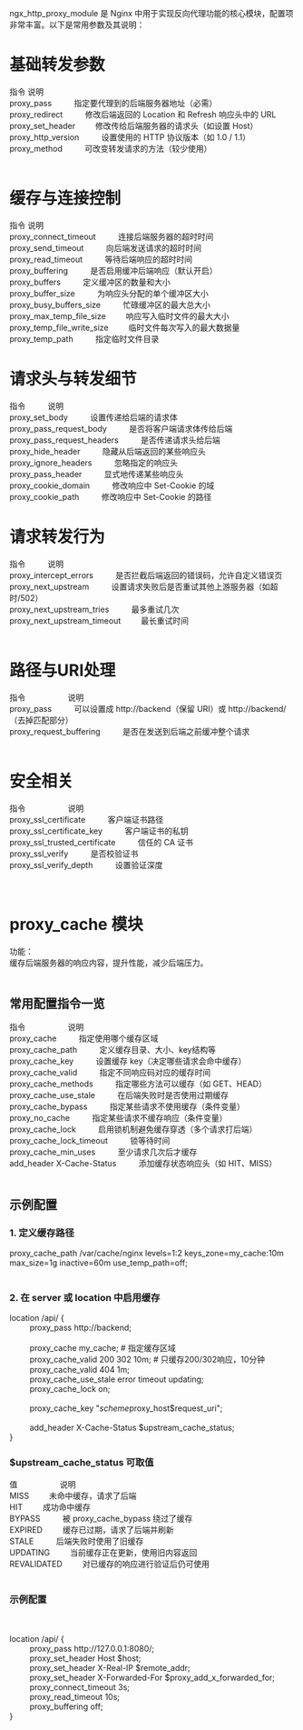 ngx_http_proxy_module 是 Nginx 中用于实现反向代理功能的核心模块，配置项非常丰富。以下是常用参数及其说明：

# 基础转发参数<br>
指令	说明<br>
proxy_pass	&nbsp;&nbsp;&nbsp;&nbsp;&nbsp;&nbsp;&nbsp;&nbsp;   指定要代理到的后端服务器地址（必需）<br>
proxy_redirect	   &nbsp;&nbsp;&nbsp;&nbsp;&nbsp;&nbsp;&nbsp;&nbsp;         修改后端返回的 Location 和 Refresh 响应头中的 URL<br>
proxy_set_header	      &nbsp;&nbsp;&nbsp;&nbsp;&nbsp;&nbsp;&nbsp;&nbsp;修改传给后端服务器的请求头（如设置 Host）<br>
proxy_http_version	       &nbsp;&nbsp;&nbsp;&nbsp;&nbsp;&nbsp;&nbsp;&nbsp;  设置使用的 HTTP 协议版本（如 1.0 / 1.1）<br>
proxy_method	         &nbsp;&nbsp;&nbsp;&nbsp;&nbsp;&nbsp;&nbsp;&nbsp;    可改变转发请求的方法（较少使用）<br>
<br>
# 缓存与连接控制<br>
指令	                    说明<br>
proxy_connect_timeout	  &nbsp;&nbsp;&nbsp;&nbsp;&nbsp;&nbsp;&nbsp;&nbsp;   连接后端服务器的超时时间<br>
proxy_send_timeout	     &nbsp;&nbsp;&nbsp;&nbsp;&nbsp;&nbsp;&nbsp;&nbsp;    向后端发送请求的超时时间<br>
proxy_read_timeout	    &nbsp;&nbsp;&nbsp;&nbsp;&nbsp;&nbsp;&nbsp;&nbsp;     等待后端响应的超时时间<br>
proxy_buffering	          &nbsp;&nbsp;&nbsp;&nbsp;&nbsp;&nbsp;&nbsp;&nbsp;   是否启用缓冲后端响应（默认开启）<br>
proxy_buffers	          &nbsp;&nbsp;&nbsp;&nbsp;&nbsp;&nbsp;&nbsp;&nbsp;   定义缓冲区的数量和大小<br>
proxy_buffer_size	       &nbsp;&nbsp;&nbsp;&nbsp;&nbsp;&nbsp;&nbsp;&nbsp;  为响应头分配的单个缓冲区大小<br>
proxy_busy_buffers_size	   &nbsp;&nbsp;&nbsp;&nbsp;&nbsp;&nbsp;&nbsp;&nbsp;  忙碌缓冲区的最大总大小<br>
proxy_max_temp_file_size	 &nbsp;&nbsp;&nbsp;&nbsp;&nbsp;&nbsp;&nbsp;&nbsp;响应写入临时文件的最大大小<br>
proxy_temp_file_write_size	 &nbsp;&nbsp;&nbsp;&nbsp;&nbsp;&nbsp;&nbsp;&nbsp;临时文件每次写入的最大数据量<br>
proxy_temp_path	         &nbsp;&nbsp;&nbsp;&nbsp;&nbsp;&nbsp;&nbsp;&nbsp;    指定临时文件目录<br>

# 请求头与转发细节<br>
指令	             &nbsp;&nbsp;&nbsp;&nbsp;&nbsp;&nbsp;&nbsp;&nbsp;        说明<br>
proxy_set_body	       &nbsp;&nbsp;&nbsp;&nbsp;&nbsp;&nbsp;&nbsp;&nbsp;      设置传递给后端的请求体<br>
proxy_pass_request_body	  &nbsp;&nbsp;&nbsp;&nbsp;&nbsp;&nbsp;&nbsp;&nbsp;   是否将客户端请求体传给后端<br>
proxy_pass_request_headers &nbsp;&nbsp;&nbsp;&nbsp;&nbsp;&nbsp;&nbsp;&nbsp;	是否传递请求头给后端<br>
proxy_hide_header	     &nbsp;&nbsp;&nbsp;&nbsp;&nbsp;&nbsp;&nbsp;&nbsp;    隐藏从后端返回的某些响应头<br>
proxy_ignore_headers	 &nbsp;&nbsp;&nbsp;&nbsp;&nbsp;&nbsp;&nbsp;&nbsp;    忽略指定的响应头<br>
proxy_pass_header	    &nbsp;&nbsp;&nbsp;&nbsp;&nbsp;&nbsp;&nbsp;&nbsp;     显式地传递某些响应头<br>
proxy_cookie_domain	    &nbsp;&nbsp;&nbsp;&nbsp;&nbsp;&nbsp;&nbsp;&nbsp;     修改响应中 Set-Cookie 的域<br>
proxy_cookie_path	   &nbsp;&nbsp;&nbsp;&nbsp;&nbsp;&nbsp;&nbsp;&nbsp;      修改响应中 Set-Cookie 的路径<br>

# 请求转发行为<br>
指令	                 &nbsp;&nbsp;&nbsp;&nbsp;&nbsp;&nbsp;&nbsp;&nbsp;    说明<br>
proxy_intercept_errors	  &nbsp;&nbsp;&nbsp;&nbsp;&nbsp;&nbsp;&nbsp;&nbsp;   是否拦截后端返回的错误码，允许自定义错误页<br>
proxy_next_upstream	      &nbsp;&nbsp;&nbsp;&nbsp;&nbsp;&nbsp;&nbsp;&nbsp;   设置请求失败后是否重试其他上游服务器（如超时/502）<br>
proxy_next_upstream_tries &nbsp;&nbsp;&nbsp;&nbsp;&nbsp;&nbsp;&nbsp;&nbsp;	最多重试几次<br>
proxy_next_upstream_timeout	 &nbsp;&nbsp;&nbsp;&nbsp;&nbsp;&nbsp;&nbsp;&nbsp;最长重试时间<br>
<br>
# 路径与URI处理<br>
指令	           &nbsp;&nbsp;&nbsp;&nbsp;&nbsp;&nbsp;&nbsp;&nbsp;      &nbsp;&nbsp;&nbsp;&nbsp;&nbsp;&nbsp;&nbsp;&nbsp;     说明<br>
proxy_pass	          &nbsp;&nbsp;&nbsp;&nbsp;&nbsp;&nbsp;&nbsp;&nbsp;       可以设置成 http://backend（保留 URI）或 http://backend/（去掉匹配部分）<br>
proxy_request_buffering	  &nbsp;&nbsp;&nbsp;&nbsp;&nbsp;&nbsp;&nbsp;&nbsp;   是否在发送到后端之前缓冲整个请求<br>
<br>
# 安全相关<br>
指令	               &nbsp;&nbsp;&nbsp;&nbsp;&nbsp;&nbsp;&nbsp;&nbsp; &nbsp;&nbsp;&nbsp;&nbsp;&nbsp;&nbsp;&nbsp;&nbsp;          说明<br>
proxy_ssl_certificate	   &nbsp;&nbsp;&nbsp;&nbsp;&nbsp;&nbsp;&nbsp;&nbsp;      客户端证书路径<br>
proxy_ssl_certificate_key	 &nbsp;&nbsp;&nbsp;&nbsp;&nbsp;&nbsp;&nbsp;&nbsp;    客户端证书的私钥<br>
proxy_ssl_trusted_certificate &nbsp;&nbsp;&nbsp;&nbsp;&nbsp;&nbsp;&nbsp;&nbsp;	信任的 CA 证书<br>
proxy_ssl_verify	    &nbsp;&nbsp;&nbsp;&nbsp;&nbsp;&nbsp;&nbsp;&nbsp;         是否校验证书<br>
proxy_ssl_verify_depth	   &nbsp;&nbsp;&nbsp;&nbsp;&nbsp;&nbsp;&nbsp;&nbsp;      设置验证深度<br>
<br> 
<br>
# proxy_cache 模块<br>
功能：<br>
缓存后端服务器的响应内容，提升性能，减少后端压力。<br>
<br>
## 常用配置指令一览<br>
指令	         &nbsp;&nbsp;&nbsp;&nbsp;&nbsp;&nbsp;&nbsp;&nbsp; &nbsp;&nbsp;&nbsp;&nbsp;&nbsp;&nbsp;&nbsp;&nbsp;                说明<br>
proxy_cache	         &nbsp;&nbsp;&nbsp;&nbsp;&nbsp;&nbsp;&nbsp;&nbsp;            指定使用哪个缓存区域<br>
proxy_cache_path	  &nbsp;&nbsp;&nbsp;&nbsp;&nbsp;&nbsp;&nbsp;&nbsp;           定义缓存目录、大小、key结构等<br>
proxy_cache_key	     &nbsp;&nbsp;&nbsp;&nbsp;&nbsp;&nbsp;&nbsp;&nbsp;            设置缓存 key（决定哪些请求会命中缓存）<br>
proxy_cache_valid	   &nbsp;&nbsp;&nbsp;&nbsp;&nbsp;&nbsp;&nbsp;&nbsp;          指定不同响应码对应的缓存时间<br>
proxy_cache_methods	   &nbsp;&nbsp;&nbsp;&nbsp;&nbsp;&nbsp;&nbsp;&nbsp;          指定哪些方法可以缓存（如 GET、HEAD）<br>
proxy_cache_use_stale	 &nbsp;&nbsp;&nbsp;&nbsp;&nbsp;&nbsp;&nbsp;&nbsp;        在后端失败时是否使用过期缓存<br>
proxy_cache_bypass	  &nbsp;&nbsp;&nbsp;&nbsp;&nbsp;&nbsp;&nbsp;&nbsp;           指定某些请求不使用缓存（条件变量）<br>
proxy_no_cache	   &nbsp;&nbsp;&nbsp;&nbsp;&nbsp;&nbsp;&nbsp;&nbsp;              指定某些请求不缓存响应（条件变量）<br>
proxy_cache_lock	   &nbsp;&nbsp;&nbsp;&nbsp;&nbsp;&nbsp;&nbsp;&nbsp;          启用锁机制避免缓存穿透（多个请求打后端）<br>
proxy_cache_lock_timeout	 &nbsp;&nbsp;&nbsp;&nbsp;&nbsp;&nbsp;&nbsp;&nbsp;    锁等待时间<br>
proxy_cache_min_uses	 &nbsp;&nbsp;&nbsp;&nbsp;&nbsp;&nbsp;&nbsp;&nbsp;        至少请求几次后才缓存<br>
add_header X-Cache-Status	 &nbsp;&nbsp;&nbsp;&nbsp;&nbsp;&nbsp;&nbsp;&nbsp;    添加缓存状态响应头（如 HIT、MISS）<br>
<br>
## 示例配置<br>

### 1. 定义缓存路径<br>
proxy_cache_path /var/cache/nginx levels=1:2 keys_zone=my_cache:10m max_size=1g inactive=60m use_temp_path=off;<br>
<br>
### 2. 在 server 或 location 中启用缓存<br>
location /api/ {<br>
  &nbsp;&nbsp;&nbsp;&nbsp;&nbsp;&nbsp;&nbsp;&nbsp;   proxy_pass http://backend;<br>
   &nbsp;&nbsp;&nbsp;&nbsp;&nbsp;&nbsp;&nbsp;&nbsp;  <br>
   &nbsp;&nbsp;&nbsp;&nbsp;&nbsp;&nbsp;&nbsp;&nbsp;  proxy_cache my_cache;  # 指定缓存区域<br>
   &nbsp;&nbsp;&nbsp;&nbsp;&nbsp;&nbsp;&nbsp;&nbsp;  proxy_cache_valid 200 302 10m;   # 只缓存200/302响应，10分钟<br>
   &nbsp;&nbsp;&nbsp;&nbsp;&nbsp;&nbsp;&nbsp;&nbsp;  proxy_cache_valid 404 1m;<br>
   &nbsp;&nbsp;&nbsp;&nbsp;&nbsp;&nbsp;&nbsp;&nbsp;  proxy_cache_use_stale error timeout updating;<br>
   &nbsp;&nbsp;&nbsp;&nbsp;&nbsp;&nbsp;&nbsp;&nbsp;  proxy_cache_lock on;<br>
    &nbsp;&nbsp;&nbsp;&nbsp;&nbsp;&nbsp;&nbsp;&nbsp; <br>
  &nbsp;&nbsp;&nbsp;&nbsp;&nbsp;&nbsp;&nbsp;&nbsp;   proxy_cache_key "$scheme$proxy_host$request_uri";<br>
   &nbsp;&nbsp;&nbsp;&nbsp;&nbsp;&nbsp;&nbsp;&nbsp;  <br>
   &nbsp;&nbsp;&nbsp;&nbsp;&nbsp;&nbsp;&nbsp;&nbsp;  add_header X-Cache-Status $upstream_cache_status;<br>
}<br>
### $upstream_cache_status 可取值<br>
值 &nbsp;&nbsp;&nbsp;&nbsp;&nbsp;&nbsp;&nbsp;&nbsp; &nbsp;&nbsp;&nbsp;&nbsp;&nbsp;&nbsp;&nbsp;&nbsp;	说明<br>
MISS	 &nbsp;&nbsp;&nbsp;&nbsp;&nbsp;&nbsp;&nbsp;&nbsp;未命中缓存，请求了后端<br>
HIT	 &nbsp;&nbsp;&nbsp;&nbsp;&nbsp;&nbsp;&nbsp;&nbsp;成功命中缓存<br>
BYPASS &nbsp;&nbsp;&nbsp;&nbsp;&nbsp;&nbsp;&nbsp;&nbsp;	被 proxy_cache_bypass 绕过了缓存<br>
EXPIRED	 &nbsp;&nbsp;&nbsp;&nbsp;&nbsp;&nbsp;&nbsp;&nbsp;缓存已过期，请求了后端并刷新<br>
STALE &nbsp;&nbsp;&nbsp;&nbsp;&nbsp;&nbsp;&nbsp;&nbsp;	后端失败时使用了旧缓存<br>
UPDATING	 &nbsp;&nbsp;&nbsp;&nbsp;&nbsp;&nbsp;&nbsp;&nbsp;当前缓存正在更新，使用旧内容返回<br>
REVALIDATED	 &nbsp;&nbsp;&nbsp;&nbsp;&nbsp;&nbsp;&nbsp;&nbsp;对已缓存的响应进行验证后仍可使用<br>
<br>
### 示例配置<br>
<br>
<br>
location /api/ {<br>
 &nbsp;&nbsp;&nbsp;&nbsp;&nbsp;&nbsp;&nbsp;&nbsp;    proxy_pass http://127.0.0.1:8080/;<br>
  &nbsp;&nbsp;&nbsp;&nbsp;&nbsp;&nbsp;&nbsp;&nbsp;   proxy_set_header Host $host;<br>
   &nbsp;&nbsp;&nbsp;&nbsp;&nbsp;&nbsp;&nbsp;&nbsp;  proxy_set_header X-Real-IP $remote_addr;<br>
   &nbsp;&nbsp;&nbsp;&nbsp;&nbsp;&nbsp;&nbsp;&nbsp;  proxy_set_header X-Forwarded-For $proxy_add_x_forwarded_for;<br>
    &nbsp;&nbsp;&nbsp;&nbsp;&nbsp;&nbsp;&nbsp;&nbsp; proxy_connect_timeout 3s;<br>
    &nbsp;&nbsp;&nbsp;&nbsp;&nbsp;&nbsp;&nbsp;&nbsp; proxy_read_timeout 10s;<br>
   &nbsp;&nbsp;&nbsp;&nbsp;&nbsp;&nbsp;&nbsp;&nbsp;  proxy_buffering off;<br>
}<br>
